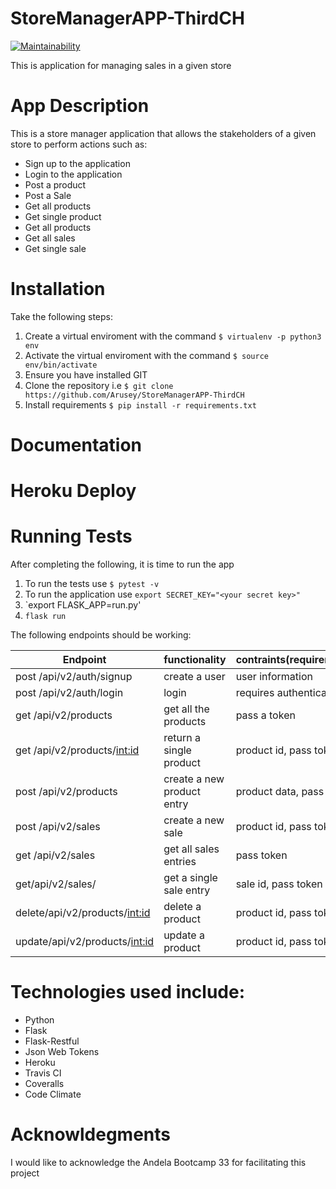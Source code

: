 # StoreManagerAPP-ThirdCH
[![Maintainability](https://api.codeclimate.com/v1/badges/b4e9e82c81b8959c52cc/maintainability)](https://codeclimate.com/github/Arusey/StoreManagerAPP-ThirdCH/maintainability)

This is application for managing sales in a given store

App Description
===============
This is a store manager application that allows the stakeholders of a given store to perform actions such as:
* Sign up to the application
* Login to the application
* Post a product
* Post a Sale
* Get all products
* Get single product
* Get all products
* Get all sales
* Get single sale

Installation
============

Take the following steps:
1. Create a virtual enviroment with the command `$ virtualenv -p python3 env`
1. Activate the virtual enviroment with the command `$ source env/bin/activate`
1. Ensure you have installed GIT
1. Clone the repository i.e `$ git clone https://github.com/Arusey/StoreManagerAPP-ThirdCH`
1. Install requirements `$ pip install -r requirements.txt`

Documentation
=============

Heroku Deploy
=============


Running Tests
=============
After completing the following, it is time to run the app
1. To run the tests use `$ pytest -v`
1. To run the application use `export SECRET_KEY="<your secret key>"`
1. `export FLASK_APP=run.py'
1. `flask run`

The following endpoints should be working:

|Endpoint|functionality|contraints(requirements)|
|-------|-------------|----------|
|post /api/v2/auth/signup|create a user|user information|
|post /api/v2/auth/login | login |requires authentication |
|get /api/v2/products| get all the products| pass a token |
|get /api/v2/products/<int:id>|return a single product| product id, pass token|
|post /api/v2/products | create a new product entry| product data, pass token|
|post /api/v2/sales | create a new sale| product id, pass token|
|get /api/v2/sales | get all sales entries| pass token|
|get/api/v2/sales/<saleid>|get a single sale entry| sale id, pass token|ad
|delete/api/v2/products/<int:id> | delete a product | product id, pass token
|update/api/v2/products/<int:id> | update a product | product id, pass token


 Technologies used include:
 ==========================
 * Python
 * Flask
 * Flask-Restful
 * Json Web Tokens
 * Heroku
 * Travis CI
 * Coveralls
 * Code Climate

 Acknowldegments
 ===============
 I would like to acknowledge the Andela Bootcamp 33 for facilitating this project
